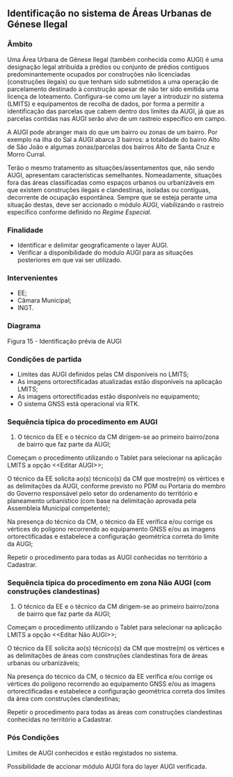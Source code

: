 ## Identificação no sistema de Áreas Urbanas de Génese Ilegal

### Âmbito

Uma Área Urbana de Génese Ilegal  \(também conhecida como AUGI\) é uma designação legal atribuída a prédios ou conjunto de prédios contíguos predominantemente ocupados por construções não licenciadas \(construções ilegais\) ou que tenham sido submetidos a uma operação de parcelamento destinado à construção apesar de não ter sido emitida uma licença de loteamento. Configura-se como um layer a introduzir no sistema \(LMITS\) e equipamentos de recolha de dados, por forma a permitir a identificação das parcelas que cabem dentro dos limites da AUGI, já que as parcelas contidas nas AUGI serão alvo de um rastreio específico em campo.

A AUGI pode abranger mais do que um bairro ou zonas de um bairro. Por exemplo na ilha do Sal a AUGI abarca 3 bairros: a totalidade do bairro Alto de São João e algumas zonas/parcelas dos bairros Alto de Santa Cruz e Morro Curral.

Terão o mesmo tratamento as situações/assentamentos que, não sendo AUGI, apresentam características semelhantes. Nomeadamente, situações fora das áreas classificadas como espaços urbanos ou urbanizáveis em que existem construções ilegais e clandestinas, isoladas ou contíguas, decorrente de ocupação espontânea. Sempre que se esteja perante uma situação destas, deve ser accionado o módulo AUGI, viabilizando o rastreio específico conforme definido no _Regime Especial_.

### Finalidade

* Identificar e delimitar geograficamente o layer AUGI.
* Verificar a disponibilidade do módulo AUGI para as situações posteriores em que vai ser utilizado.

### Intervenientes

* EE;
* Câmara Municipal;
* INGT.

### Diagrama

Figura 15 - Identificação prévia de AUGI

### Condições de partida

* Limites das AUGI definidos pelas CM disponíveis no LMITS;
* As imagens ortorectificadas atualizadas estão disponíveis na aplicação LMITS;
* As imagens ortorectificadas estão disponíveis no equipamento;
* O sistema GNSS está operacional via RTK.

### Sequência típica do procedimento em AUGI

1. O técnico da EE e o técnico da CM dirigem-se ao primeiro bairro/zona de bairro que faz parte da AUGI;

Começam o procedimento utilizando o Tablet para selecionar na aplicação LMITS a opção &lt;&lt;Editar AUGI&gt;&gt;;

O técnico da EE solicita ao\(s\) técnico\(s\) da CM que mostre\(m\) os vértices e as delimitações da AUGI, conforme previsto no PDM ou Portaria do membro do Governo responsável pelo setor do ordenamento do território e planeamento urbanístico \(com base na delimitação aprovada pela Assembleia Municipal competente\);

Na presença do técnico da CM, o técnico da EE verifica e/ou corrige os vértices do polígono recorrendo ao equipamento GNSS e/ou as imagens ortorectificadas e estabelece a configuração geométrica correta do limite da AUGI;

Repetir o procedimento para todas as AUGI conhecidas no território a Cadastrar.

### Sequência típica do procedimento em zona Não AUGI \(com construções clandestinas\)

1. O técnico da EE e o técnico da CM dirigem-se ao primeiro bairro/zona de bairro que faz parte da AUGI;

Começam o procedimento utilizando o Tablet para selecionar na aplicação LMITS a opção &lt;&lt;Editar Não AUGI&gt;&gt;;

O técnico da EE solicita ao\(s\) técnico\(s\) da CM que mostre\(m\) os vértices e as delimitações de áreas com construções clandestinas fora de áreas urbanas ou urbanizáveis;

Na presença do técnico da CM, o técnico da EE verifica e/ou corrige os vértices do polígono recorrendo ao equipamento GNSS e/ou as imagens ortorectificadas e estabelece a configuração geométrica correta dos limites da área com construções clandestinas;

Repetir o procedimento para todas as áreas com construções clandestinas conhecidas no território a Cadastrar.

### Pós Condições

Limites de AUGI conhecidos e estão registados no sistema.

Possibilidade de accionar módulo AUGI fora do layer AUGI verificada.

